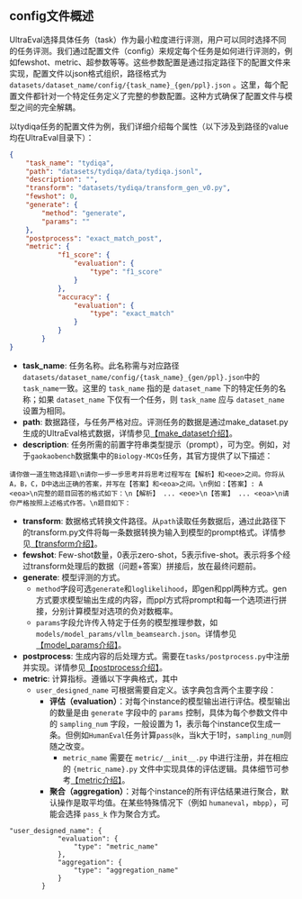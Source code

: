 ## config文件概述


UltraEval选择具体任务（task）作为最小粒度进行评测，用户可以同时选择不同的任务评测。我们通过配置文件（config）来规定每个任务是如何进行评测的，例如fewshot、metric、超参数等等。这些参数配置是通过指定路径下的配置文件来实现，配置文件以json格式组织，路径格式为 `datasets/dataset_name/config/{task_name}_{gen/ppl}.json` 。这里，每个配置文件都针对一个特定任务定义了完整的参数配置。这种方式确保了配置文件与模型之间的完全解耦。

以tydiqa任务的配置文件为例，我们详细介绍每个属性（以下涉及到路径的value均在UltraEval目录下）：

```json
{
    "task_name": "tydiqa",
    "path": "datasets/tydiqa/data/tydiqa.jsonl",
    "description": "",
    "transform": "datasets/tydiqa/transform_gen_v0.py",
    "fewshot": 0,
    "generate": {
        "method": "generate", 
        "params": ""
    },
    "postprocess": "exact_match_post",
    "metric": {
            "f1_score": {
                "evaluation": {
                    "type": "f1_score"
                }
            },
            "accuracy": {
                "evaluation": {
                    "type": "exact_match"
                }
            }
        }
}
```

- **task_name**: 任务名称。此名称需与对应路径`datasets/dataset_name/config/{task_name}_{gen/ppl}.json`中的`task_name`一致。这里的 `task_name` 指的是 `dataset_name` 下的特定任务的名称；如果 `dataset_name` 下仅有一个任务，则 `task_name` 应与 `dataset_name` 设置为相同。
- **path**: 数据路径，与任务严格对应。评测任务的数据是通过make_dataset.py生成的UltraEval格式数据，详情参见[【make_dataset介绍】](./make_dataset.md)。
- **description**: 任务所需的前置字符串类型提示（prompt），可为空。例如，对于`gaokaobench`数据集中的`Biology-MCQs`任务，其官方提供了以下描述：

```
请你做一道生物选择题\n请你一步一步思考并将思考过程写在【解析】和<eoe>之间。你将从A，B，C，D中选出正确的答案，并写在【答案】和<eoa>之间。\n例如：【答案】: A <eoa>\n完整的题目回答的格式如下：\n【解析】 ... <eoe>\n【答案】 ... <eoa>\n请你严格按照上述格式作答。\n题目如下：
```

- **transform**: 数据格式转换文件路径。从`path`读取任务数据后，通过此路径下的transform.py文件将每一条数据转换为输入到模型的prompt格式。详情参见[【transform介绍】](./transform.md)。
- **fewshot**: Few-shot数量，0表示zero-shot，5表示five-shot。表示将多个经过transform处理后的数据（问题+答案）拼接后，放在最终问题前。
- **generate**: 模型评测的方式。
  - `method`字段可选`generate`和`loglikelihood`，即gen和ppl两种方式。gen方式要求模型输出生成的内容，而ppl方式将prompt和每一个选项进行拼接，分别计算模型对选项的负对数概率。
  - `params`字段允许传入特定于任务的模型推理参数，如`models/model_params/vllm_beamsearch.json`。详情参见[【model_params介绍】](./model_params.md)。
- **postprocess**: 生成内容的后处理方式。需要在`tasks/postprocess.py`中注册并实现。详情参见[【postprocess介绍】](./postprocess.md)。
- **metric**: 计算指标。遵循以下字典格式，其中
  - `user_designed_name` 可根据需要自定义。该字典包含两个主要字段：
    - **评估（evaluation）**：对每个instance的模型输出进行评估。模型输出的数量是由 `generate` 字段中的 `params` 控制，具体为每个参数文件中的 `sampling_num` 字段，一般设置为 1，表示每个instance仅生成一条。但例如`HumanEval`任务计算`pass@k`，当k大于1时，`sampling_num`则随之改变。
      - `metric_name` 需要在 `metric/__init__.py` 中进行注册，并在相应的 `{metric_name}.py` 文件中实现具体的评估逻辑。具体细节可参考[【metric介绍】](./metric.md)。
    - **聚合（aggregation）**：对每个instance的所有评估结果进行聚合，默认操作是取平均值。在某些特殊情况下（例如 `humaneval`，`mbpp`），可能会选择 `pass_k` 作为聚合方式。

```
"user_designed_name": {
            "evaluation": {
                "type": "metric_name"
            },
            "aggregation": {
                "type": "aggregation_name"
            }
        }
```
